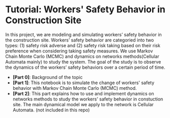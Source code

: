 # Tutorial: Workers' Safety Behavior in Construction Site

In this project, we are modeling and simulating workers’ safety behavior in the construction site. Workers’  safety behavior are categoried into two types: (1) safety risk adverse and (2) safety risk taking based on their risk preference when considering taking safety measures. We use Markov Chain Monte Carlo (MCMC) and dynamics on networks methods(Cellular Automata mainly) to study the system. The goal of the study is to observe the dynamics of the workers’ safety behaviors over a certain period of time.


* **[Part 0]**: Background of the topic 
* **[Part 1]**: This notebook is to simulate the change of workers' safety behavior with Markov Chain Monte Carlo (MCMC) method. 
* **[Part 2]**: This part explains how to use and implement dynamics on networks methods to study the workers' safety behavior in constuction site. The main dynamical model we apply to the network is Cellular Automata. (not included in this repo)